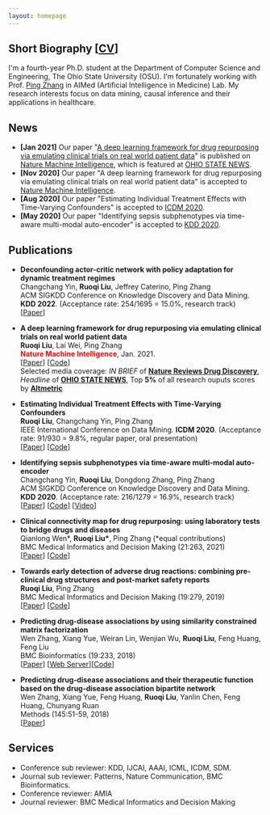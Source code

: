 ```yaml
---
layout: homepage
---
```


## Short Biography [<a href="https://ruoqi-liu.github.io/Ruoqi-Liu-CV.pdf" target="_blank">CV</a>]

I'm a fourth-year Ph.D. student at the Department of Computer Science and Engineering, The Ohio State University (OSU). I'm fortunately working with Prof. [Ping Zhang](https://web.cse.ohio-state.edu/~zhang.10631/) in AIMed (Artificial Intelligence in Medicine) Lab. My research interests focus on data mining, causal inference and their applications in healthcare. 

## News

- **[Jan 2021]** Our paper "[A deep learning framework for drug repurposing via emulating clinical trials on real world patient data](https://rdcu.be/cc2CP)" is published on [Nature Machine Intelligence](https://www.nature.com/natmachintell/), which is featured at [OHIO STATE NEWS](https://news.osu.edu/using-artificial-intelligence-to-find-new-uses-for-existing-medications/).
- **[Nov 2020]** Our paper "A deep learning framework for drug repurposing via emulating clinical trials on real world patient data" is accepted to [Nature Machine Intelligence](https://www.nature.com/natmachintell/).
- **[Aug 2020]** Our paper "Estimating Individual Treatment Effects with Time-Varying Confounders" is accepted to [ICDM 2020](http://icdm2020.bigke.org/).
- **[May 2020]** Our paper "Identifying sepsis subphenotypes via time-aware multi-modal auto-encoder" is accepted to [KDD 2020](https://www.kdd.org/kdd2020/).

## Publications
- **Deconfounding actor-critic network with policy adaptation for dynamic treatment regimes**
  <br>
  Changchang Yin, **Ruoqi Liu**, Jeffrey Caterino, Ping Zhang
  <br>
  ACM SIGKDD Conference on Knowledge Discovery and Data Mining. **KDD 2022**. (Acceptance rate: 254/1695 = 15.0%, research track)
  <br>
  [[Paper](https://dl.acm.org/doi/pdf/10.1145/3534678.3539413)]
  
- **A deep learning framework for drug repurposing via emulating clinical trials on real world patient data**
  <br>
  **Ruoqi Liu**, Lai Wei, Ping Zhang
  <br>
  <span style="color:red">**Nature Machine Intelligence**</span>, Jan. 2021.
  <br>
  [[Paper](https://rdcu.be/cc2CP)] [[Code](https://github.com/ruoqi-liu/DeepIPW)]
   <br>
  Selected media coverage: *IN BRIEF* of [**Nature Reviews Drug Discovery**](https://www.nature.com/articles/d41573-021-00006-w), *Headline* of [**OHIO STATE NEWS**](https://news.osu.edu/using-artificial-intelligence-to-find-new-uses-for-existing-medications/), Top **5%** of all research ouputs scores by [**Altmetric**](https://nature.altmetric.com/details/97084743)
  
- **Estimating Individual Treatment Effects with Time-Varying Confounders**
  <br>
  **Ruoqi Liu**, Changchang Yin, Ping Zhang
  <br>
  IEEE International Conference on Data Mining. **ICDM 2020**. (Acceptance rate: 91/930 = 9.8%, regular paper, oral presentation)
  <br>
  [[Paper](https://arxiv.org/abs/2008.13620)] [[Code](https://github.com/ruoqi-liu/DSW)]
 
<!-- - **When deep learning meets causal inference: a computational framework for drug repurposing from real-world data**
  <br>
  **Ruoqi Liu**, Lai Wei, Ping Zhang
  <br>
  **arXiv Preprint**.
  <br>
  [[Paper](https://arxiv.org/abs/2007.10152)] [[Code](https://github.com/ruoqi-liu/DeepIPW)] -->
  
- **Identifying sepsis subphenotypes via time-aware multi-modal auto-encoder**
  <br>
  Changchang Yin, **Ruoqi Liu**, Dongdong Zhang, Ping Zhang
  <br>
  ACM SIGKDD Conference on Knowledge Discovery and Data Mining. **KDD 2020**. (Acceptance rate: 216/1279 = 16.9%, research track)
  <br>
  [[Paper](https://www.medrxiv.org/content/10.1101/2020.07.26.20162214v1.full.pdf)] [[Code](https://github.com/yinchangchang/TAME)] [[Video](https://www.youtube.com/watch?v=XdLOTXL5kCo)]
 
- **Clinical connectivity map for drug repurposing: using laboratory tests to bridge drugs and diseases**
  <br>
  Qianlong Wen\*, **Ruoqi Liu\***, Ping Zhang (\*equal contributions)
  <br>
  BMC Medical Informatics and Decision Making (21:263, 2021)
  <br>
  [[Paper](https://arxiv.org/abs/2007.07886)] [[Code](https://github.com/HoytWen/CCMDR)]
  
- **Towards early detection of adverse drug reactions: combining pre-clinical drug structures and post-market safety reports**
  <br>
  **Ruoqi Liu**, Ping Zhang
  <br>
  BMC Medical Informatics and Decision Making (19:279, 2019)
  <br>
  [[Paper](https://bmcmedinformdecismak.biomedcentral.com/articles/10.1186/s12911-019-0999-1)] [[Code](https://github.com/ruoqi-liu/LP-SDA)]
  
  
- **Predicting drug-disease associations by using similarity constrained matrix factorization**
  <br>
  Wen Zhang, Xiang Yue, Weiran Lin, Wenjian Wu, **Ruoqi Liu**, Feng Huang, Feng Liu
  <br>
  BMC Bioinformatics (19:233, 2018)
  <br>
  [[Paper](https://bmcbioinformatics.biomedcentral.com/track/pdf/10.1186/s12859-018-2220-4)] [[Web Server](http://www.bioinfotech.cn/SCMFDD)][[Code](https://github.com/xiangyue9607/SCMFDD)]
  
- **Predicting drug-disease associations and their therapeutic function based on the drug-disease association bipartite network**
  <br>
  Wen Zhang, Xiang Yue, Feng Huang, **Ruoqi Liu**, Yanlin Chen, Feng Huang, Chunyang Ruan
  <br>
  Methods (145:51-59, 2018)
  <br>
  [[Paper](https://www.sciencedirect.com/science/article/pii/S1046202318300045)]
  
  
## Services

- Conference sub reviewer: KDD, IJCAI, AAAI, ICML, ICDM, SDM.
- Journal sub reviewer: Patterns, Nature Communication, BMC Bioinformatics.
- Conference reviewer: AMIA
- Journal reviewer: BMC Medical Informatics and Decision Making
